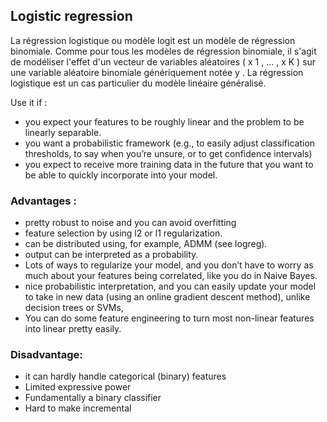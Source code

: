 ## Logistic regression

La régression logistique ou modèle logit est un modèle de régression binomiale. Comme pour tous les modèles de régression binomiale, il s'agit de modéliser l'effet d'un vecteur de variables aléatoires ( x 1 , … , x K ) sur une variable aléatoire binomiale génériquement notée y . La régression logistique est un cas particulier du modèle linéaire généralisé. 

Use it if :
- you expect your features to be roughly linear and the problem to be linearly separable.
- you want a probabilistic framework (e.g., to easily adjust classification thresholds, to say when you’re unsure, or to get confidence intervals)
- you expect to receive more training data in the future that you want to be able to quickly incorporate into your model.
 
### Advantages :
- pretty robust to noise and you can avoid overfitting
- feature selection by using l2 or l1 regularization.
- can be distributed using, for example, ADMM (see logreg).
- output can be interpreted as a probability.
- Lots of ways to regularize your model, and you don’t have to worry as much about your features being correlated, like you do in Naive Bayes.
- nice probabilistic interpretation, and you can easily update your model to take in new data (using an online gradient descent method), unlike decision trees or SVMs,
- You can do some feature engineering to turn most non-linear features into linear pretty easily.
 
### Disadvantage:
- it can hardly handle categorical (binary) features
- Limited expressive power
- Fundamentally a binary classifier
- Hard to make incremental
